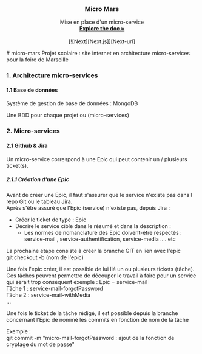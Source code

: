 <!-- PROJECT LOGO -->
<br />
<div align="center">

  <h3 align="center">Micro Mars</h3>

  <p align="center">
    Mise en place d'un micro-service
    <br />
    <a href="[https://github.com/othneildrew/Best-README-Template](https://fr.wikipedia.org/wiki/Microservices)"><strong>Explore the doc »</strong></a>
    <br />
    <br />
    [![Next][Next.js]][Next-url]
  </p>
</div>
# micro-mars
Projet scolaire : site internet en architecture micro-services pour la foire de Marseille  

### 1. Architecture micro-services   

#### 1.1 Base de données   

Système de gestion de base de données : MongoDB   

Une BDD pour chaque projet ou (micro-services)  

### 2. Micro-services   

#### 2.1 Github & Jira  

Un micro-service correspond à une Epic qui peut contenir un / plusieurs ticket(s).  

##### 2.1.1 Création d'une Epic 

Avant de créer une Epic, il faut s'assurer que le service n'existe pas dans l repo Git ou le tableau Jira.   
Après s'être assuré que l'Epic (service) n'existe pas, depuis Jira : 
- Créer le ticket de type : Epic
- Décrire le service cible dans le résumé et dans la description :
  - Les normes de nomanclature des Epic doivent-être respectés : service-mail , service-authentification, service-media .... etc

La prochaine étape consiste à créer la branche GIT en lien avec l'epic  
git checkout -b (nom de l'epic)  

Une fois l'epic créer, il est possible de lui lié un ou plusieurs tickets (tâche).
Ces tâches peuvent permettre de découper le travail à faire pour un service qui serait trop conséquent exemple : 
Epic = service-mail  
Tâche 1 : service-mail-forgotPassword  
Tâche 2 : service-mail-withMedia   
...  

Une fois le ticket de la tâche rédigé, il est possible depuis la branche concernant l'Epic de nommé les commits en fonction de nom de la tâche 

Exemple :  
git commit -m "micro-mail-forgotPassword : ajout de la fonction de cryptage du mot de passe"  











